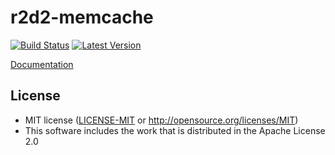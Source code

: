 # r2d2-memcache
[![Build Status](https://travis-ci.org/megumish/r2d2-memcache.svg?branch=master)](https://travis-ci.org/megumish/r2d2-memcache) [![Latest Version](https://img.shields.io/crates/v/r2d2-memcache.svg)](https://crates.io/crates/r2d2-memcache)

[Documentation](https://megumish.github.io/r2d2-memcache/target/doc/r2d2_memcache/)

## License
 * MIT license ([LICENSE-MIT](LICENSE-MIT) or http://opensource.org/licenses/MIT)
 * This software includes the work that is distributed in the Apache License 2.0
